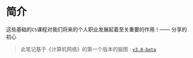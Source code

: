 # 简介

这些基础的`CS`课程对我们将来的个人职业发展起着至关重要的作用！—— 分享的初心

> 此笔记基于《计算机网络》的第一个版本的脑图 : [`v3.0-beta`](https://github.com/GoogTech/cs-learning-note/releases/tag/v3.0-beta)
